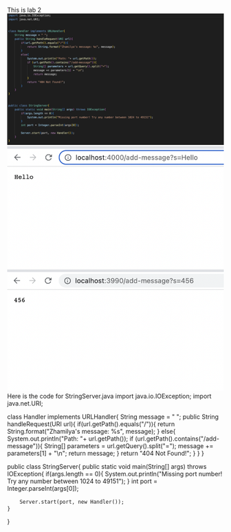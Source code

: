 This is lab 2
![Image](StringServer.png)
![Image](Hello.png)
![Image](456.png)
Here is the code for StringServer.java
import java.io.IOException;
import java.net.URI;

class Handler implements URLHandler{
    String message = " ";
    public String handleRequest(URI url){
        if(url.getPath().equals("/")){
            return String.format("Zhamilya's message: %s", message);
        }
        else{
            System.out.println("Path: "+ url.getPath());
            if (url.getPath().contains("/add-message")){
                String[] parameters = url.getQuery().split("=");
                message += parameters[1] + "\n";
                return message;
            }
            return "404 Not Found!";
        }
    }
}


public class StringServer{
    public static void main(String[] args) throws IOException{
        if(args.length == 0){
            System.out.println("Missing port number! Try any number between 1024 to 49151");
        }
        int port = Integer.parseInt(args[0]);

        Server.start(port, new Handler());
    }
}
